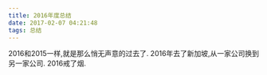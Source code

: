 ```yaml
---
title: 2016年度总结
date: 2017-02-07 04:21:48
tags: 总结
---
```

2016和2015一样,就是那么悄无声意的过去了.
2016年去了新加坡,从一家公司换到另一家公司.
2016戒了烟.

